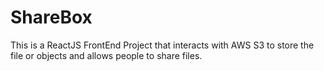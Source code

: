 # ShareBox
This is a ReactJS FrontEnd Project that interacts with AWS S3 to store the file or objects and allows people to share files.

